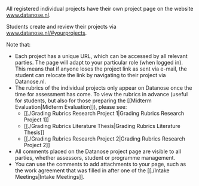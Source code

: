 All registered individual projects have their own project page on the website www.datanose.nl. 

Students create and review their projects via www.datanose.nl/#yourprojects. 

Note that:

- Each project has a unique URL, which can be accessed by all relevant parties. The page will adapt to your particular role (when logged in). This means that if anyone loses the project link as sent via e-mail, the student can relocate the link by navigating to their project via Datanose.nl.
- The rubrics of the individual projects only appear on Datanose once the time for assessment has come. To view the rubrics in advance (useful for students, but also for those preparing the [[Midterm Evaluation|Midterm Evaluation]]), please see:
	- [[./Grading Rubrics Research Project 1|Grading Rubrics Research Project 1]]
	- [[./Grading Rubrics Literature Thesis|Grading Rubrics Literature Thesis]]
	- [[./Grading Rubrics Research Project 2|Grading Rubrics Research Project 2]]
- All comments placed on the Datanose project page are visible to all parties, whether assessors, student or programme management.
- You can use the comments to add attachments to your page, such as the work agreement that was filled in after one of the [[./Intake Meetings|Intake Meetings]].